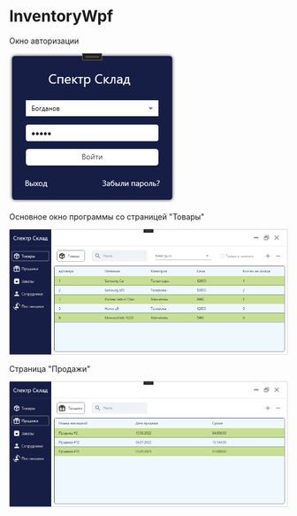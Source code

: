 
# InventoryWpf

Окно авторизации

![login_window](https://raw.githubusercontent.com/tilkaev/InventoryWpf/master/Image/exampleLoginWindow.png)


Основное окно программы со страницей "Товары"

![main_window_page_products](https://raw.githubusercontent.com/tilkaev/InventoryWpf/master/Image/exampleMainWindowPageProducts.png)


Страница "Продажи"

![page_sales](https://raw.githubusercontent.com/tilkaev/InventoryWpf/master/Image/examplePageSales.png)
